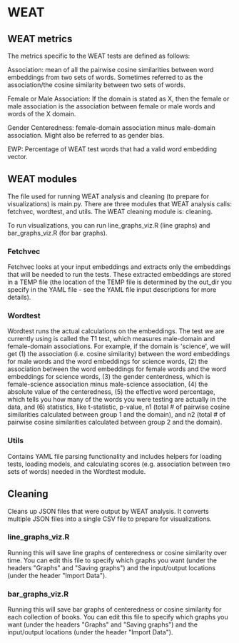 # WEAT
## WEAT metrics
The metrics specific to the WEAT tests are defined as follows:

Association: mean of all the pairwise cosine similarities between word embeddings from two sets of words. Sometimes referred to as the association/the cosine similarity between two sets of words.

Female or Male Association: If the domain is stated as X, then the female or male association is the association between female or male words and words of the X domain.

Gender Centeredness: female-domain association minus male-domain association. Might also be referred to as gender bias.

EWP: Percentage of WEAT test words that had a valid word embedding vector.

## WEAT modules

The file used for running WEAT analysis and cleaning (to prepare for visualizations) is main.py. There are three modules that WEAT analysis calls: fetchvec, wordtest, and utils. The WEAT cleaning module is: cleaning.

To run visualizations, you can run line_graphs_viz.R (line graphs) and bar_graphs_viz.R (for bar graphs).

### Fetchvec

Fetchvec looks at your input embeddings and extracts only the embeddings that will be needed to run the tests. These extracted embeddings are stored in a TEMP file (the location of the TEMP file is determined by the out_dir you specify in the YAML file - see the YAML file input descriptions for more details).

### Wordtest

Wordtest runs the actual calculations on the embeddings. The test we are currently using is called the T1 test, which measures male-domain and female-domain associations. For example, if the domain is 'science', we will get (1) the association (i.e. cosine similarity) between the word embeddings for male words and the word embeddings for science words, (2) the association between the word embeddings for female words and the word embeddings for science words, (3) the gender centerdness, which is female-science association minus male-science association, (4) the absolute value of the centeredness,  (5) the effective word percentage, which tells you how many of the words you were testing are actually in the data, and (6) statistics, like t-statistic, p-value, n1 (total # of pairwise cosine similarities calculated between group 1 and the domain), and n2 (total # of pairwise cosine similarities calculated between group 2 and the domain).

### Utils

Contains YAML file parsing functionality and includes helpers for loading tests, loading models, and calculating scores (e.g. association between two sets of words) needed in the Wordtest module.

## Cleaning

Cleans up JSON files that were output by WEAT analysis. It converts multiple JSON files into a single CSV file to prepare for visualizations.

### line_graphs_viz.R

Running this will save line graphs of centeredness or cosine similarity over time. You can edit this file to specify which graphs you want (under the headers "Graphs" and "Saving graphs") and the input/output locations  (under the header "Import Data").

### bar_graphs_viz.R

Running this will save bar graphs of centeredness or cosine similarity for each collection of books. You can edit this file to specify which graphs you want (under the headers "Graphs" and "Saving graphs") and the input/output locations (under the header "Import Data").


